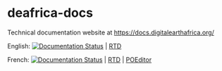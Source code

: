 # deafrica-docs
Technical documentation website at https://docs.digitalearthafrica.org/

English: [![Documentation Status](https://readthedocs.org/projects/digital-earth-africa/badge/?version=latest)](https://docs.digitalearthafrica.org/en/latest/?badge=latest) | 
[RTD](https://readthedocs.org/projects/digital-earth-africa/)

French: [![Documentation Status](https://readthedocs.org/projects/digital-earth-africa-fr/badge/?version=latest)](https://docs.digitalearthafrica.org/fr/latest/?badge=latest) | 
[RTD](https://readthedocs.org/projects/digital-earth-africa-fr/) |
[POEditor](https://poeditor.com/projects/po_edit?id_language=50&id=432737)

